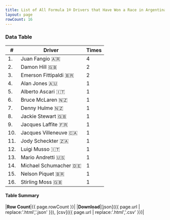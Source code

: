 ```yaml
---
title: List of All Formula 1® Drivers that Have Won a Race in Argentina by Number of Times
layout: page
rowCount: 16
---
```


<canvas id="chart" width="400" height="180"></canvas>
<script>
var data = {
    "datasets": [
        {
            "backgroundColor": "#f3a935",
            "borderColor": "#f68639",
            "borderWidth": 1,
            "data": [
                4.0,
                2.0,
                2.0,
                1.0,
                1.0,
                1.0,
                1.0,
                1.0,
                1.0,
                1.0,
                1.0,
                1.0,
                1.0,
                1.0,
                1.0,
                1.0
            ],
            "label": "Times"
        }
    ],
    "labels": [
        "Juan Fangio",
        "Damon Hill",
        "Emerson Fittipaldi",
        "Alan Jones",
        "Alberto Ascari",
        "Bruce McLaren",
        "Denny Hulme",
        "Jackie Stewart",
        "Jacques Laffite",
        "Jacques Villeneuve",
        "Jody Scheckter",
        "Luigi Musso",
        "Mario Andretti",
        "Michael Schumacher",
        "Nelson Piquet",
        "Stirling Moss"
    ]
};
var options = {
  legend: {
    display: false
  },
  scales: {
    xAxes: [{
      ticks: {
        beginAtZero: true,
        maxRotation: 180,
        display: window.innerWidth > 800
      }
    }],
    yAxes: [{
      ticks: {
        beginAtZero: true
      }
    }]
  },
  onResize: function(chart, size) {
    chart.options.scales.xAxes[0].ticks.display = size.width > 800;
  }
};
new Chart("chart", {
    data: data,
    type: 'bar',
    options: options
});
</script>



### Data Table

| # | Driver | Times |
|--|--|--|
| 1. | Juan Fangio 🇦🇷 | 4 |
| 2. | Damon Hill 🇬🇧 | 2 |
| 3. | Emerson Fittipaldi 🇧🇷 | 2 |
| 4. | Alan Jones 🇦🇺 | 1 |
| 5. | Alberto Ascari 🇮🇹 | 1 |
| 6. | Bruce McLaren 🇳🇿 | 1 |
| 7. | Denny Hulme 🇳🇿 | 1 |
| 8. | Jackie Stewart 🇬🇧 | 1 |
| 9. | Jacques Laffite 🇫🇷 | 1 |
| 10. | Jacques Villeneuve 🇨🇦 | 1 |
| 11. | Jody Scheckter 🇿🇦 | 1 |
| 12. | Luigi Musso 🇮🇹 | 1 |
| 13. | Mario Andretti 🇺🇸 | 1 |
| 14. | Michael Schumacher 🇩🇪 | 1 |
| 15. | Nelson Piquet 🇧🇷 | 1 |
| 16. | Stirling Moss 🇬🇧 | 1 |

#### Table Summary

|**Row Count**|{{ page.rowCount }}|
|**Download**|[json]({{ page.url | replace:'.html','.json' }}), [csv]({{ page.url | replace:'.html','.csv' }})|
